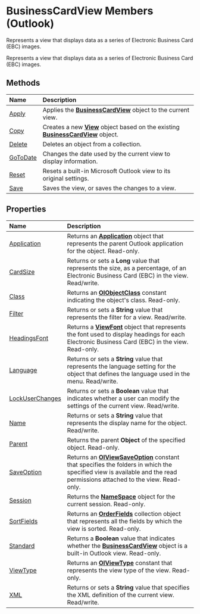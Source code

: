 
# BusinessCardView Members (Outlook)
Represents a view that displays data as a series of Electronic Business Card (EBC) images.

Represents a view that displays data as a series of Electronic Business Card (EBC) images.


## Methods



|**Name**|**Description**|
|:-----|:-----|
|[Apply](4a64b59e-0d52-8439-30bb-32d0624cf28a.md)|Applies the  **[BusinessCardView](83706cf8-080c-fbf0-9381-5801a2dd4dfd.md)** object to the current view.|
|[Copy](9a0a1a14-87bd-ff53-6643-5e11a07733a1.md)|Creates a new  **[View](41c8d149-9912-1685-4c8b-3c849cc6f1ed.md)** object based on the existing **[BusinessCardView](83706cf8-080c-fbf0-9381-5801a2dd4dfd.md)** object.|
|[Delete](0f771496-ef4a-1c2e-49b4-19f786bff055.md)|Deletes an object from a collection.|
|[GoToDate](110b8ba2-c441-cfcc-77bc-f55715a9f2ed.md)|Changes the date used by the current view to display information.|
|[Reset](ab5c93cd-d763-c35a-05a1-f262d994fd0b.md)|Resets a built-in Microsoft Outlook view to its original settings.|
|[Save](9d3d85b7-4ed1-fea3-abb1-7506a0851b50.md)|Saves the view, or saves the changes to a view.|

## Properties



|**Name**|**Description**|
|:-----|:-----|
|[Application](3cb74b7f-9320-9e14-6b2f-3ff79cdde550.md)|Returns an  **[Application](797003e7-ecd1-eccb-eaaf-32d6ddde8348.md)** object that represents the parent Outlook application for the object. Read-only.|
|[CardSize](0a1cbe6d-cc1a-1701-fe43-8704002b2212.md)|Returns or sets a  **Long** value that represents the size, as a percentage, of an Electronic Business Card (EBC) in the view. Read/write.|
|[Class](761ee3a5-1a56-db31-52e6-4408f8c2a0f0.md)|Returns an  **[OlObjectClass](33d724b3-df3c-2a7f-a80f-93b66d96f588.md)** constant indicating the object's class. Read-only.|
|[Filter](4f799ccc-dfb6-15dd-d5f4-9f1a04efa280.md)|Returns or sets a  **String** value that represents the filter for a view. Read/write.|
|[HeadingsFont](760529d2-c197-7d01-3d1a-6c59c50fe1f9.md)|Returns a  **[ViewFont](cbd7c6ce-f49a-1627-0ad9-a019911fb47b.md)** object that represents the font used to display headings for each Electronic Business Card (EBC) in the view. Read-only.|
|[Language](4ddc6c63-3402-15ae-bcb7-7eab0d423bb3.md)|Returns or sets a  **String** value that represents the language setting for the object that defines the language used in the menu. Read/write.|
|[LockUserChanges](61867505-136e-49d8-f3be-8178b5d53860.md)|Returns or sets a  **Boolean** value that indicates whether a user can modify the settings of the current view. Read/write.|
|[Name](15e71319-aa07-0a4d-a9d2-efb367927b4e.md)|Returns or sets a  **String** value that represents the display name for the object. Read/write.|
|[Parent](45d7c0f1-7979-9f37-ea23-88040d238bf6.md)|Returns the parent  **Object** of the specified object. Read-only.|
|[SaveOption](d8d54e07-b050-f070-1ac0-0af3ef026f63.md)|Returns an  **[OlViewSaveOption](c08bab4d-ecdd-a2ac-1cdc-fa910f9585e0.md)** constant that specifies the folders in which the specified view is available and the read permissions attached to the view. Read-only.|
|[Session](18e5fb02-1d57-3c47-74ed-0409d734b4cb.md)|Returns the  **[NameSpace](f0dcaa19-07f5-5d42-a3bf-2e42b7885644.md)** object for the current session. Read-only.|
|[SortFields](7ed8c4b9-712f-3efd-8d5a-2d39f1d0e7d2.md)|Returns an  **[OrderFields](e115fb80-352d-fd2e-c1c3-d266776fe122.md)** collection object that represents all the fields by which the view is sorted. Read-only.|
|[Standard](b14971c1-551e-5a00-e712-46d49806dfab.md)|Returns a  **Boolean** value that indicates whether the **[BusinessCardView](83706cf8-080c-fbf0-9381-5801a2dd4dfd.md)** object is a built-in Outlook view. Read-only.|
|[ViewType](afafdf28-b090-a108-9550-9befcbd98e60.md)|Returns an  **[OlViewType](f2fec9d0-55c2-0991-0e1b-4dd653fdf09d.md)** constant that represents the view type of the view. Read-only.|
|[XML](da381070-28e8-bace-b15f-1c01a35491b8.md)|Returns or sets a  **String** value that specifies the XML definition of the current view. Read/write.|
